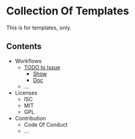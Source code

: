 # Collection Of Templates
This is for templates, only.

## Contents
- Workflows
  - [TODO to Issue](https://github.com/alstr/todo-to-issue-action)
    - [Show](workflows/.github/workflows/todo.yml)
    - [Doc](workflows/todo.md)
  - ...
- Licenses
  - ISC
  - MIT
  - GPL
- Contribution
  - Code Of Conduct
  - ...
